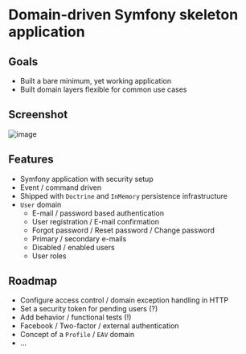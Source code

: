 # Domain-driven Symfony skeleton application

## Goals

- Built a bare minimum, yet working application
- Built domain layers flexible for common use cases

## Screenshot

![image](https://user-images.githubusercontent.com/1047696/31588014-2256f05a-b1ec-11e7-9a27-e0bc963041eb.png)

## Features

- Symfony application with security setup
- Event / command driven
- Shipped with `Doctrine` and `InMemory` persistence infrastructure
- `User` domain
  - E-mail / password based authentication
  - User registration / E-mail confirmation
  - Forgot password / Reset password / Change password
  - Primary / secondary e-mails
  - Disabled / enabled users
  - User roles

## Roadmap

- Configure access control / domain exception handling in HTTP
- Set a security token for pending users (?)
- Add behavior / functional tests (!)
- Facebook / Two-factor / external authentication
- Concept of a `Profile` / `EAV` domain
- ...
